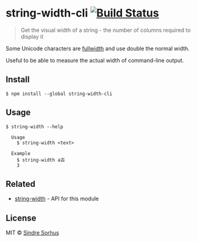 # string-width-cli [![Build Status](https://travis-ci.org/sindresorhus/string-width-cli.svg?branch=master)](https://travis-ci.org/sindresorhus/string-width-cli)

> Get the visual width of a string - the number of columns required to display it

Some Unicode characters are [fullwidth](https://en.wikipedia.org/wiki/Halfwidth_and_fullwidth_forms) and use double the normal width.

Useful to be able to measure the actual width of command-line output.


## Install

```
$ npm install --global string-width-cli
```


## Usage

```
$ string-width --help

  Usage
    $ string-width <text>

  Example
    $ string-width a古
    3
```


## Related

- [string-width](https://github.com/sindresorhus/string-width) - API for this module


## License

MIT © [Sindre Sorhus](https://sindresorhus.com)
